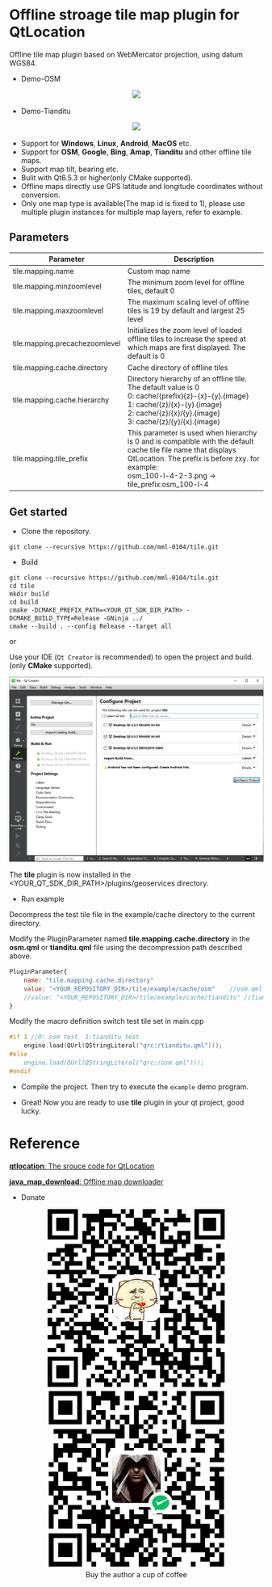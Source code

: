 # Offline stroage tile map plugin for QtLocation

Offline tile map plugin based on WebMercator projection, using datum WGS84.
+ Demo-OSM
<div align=center>
  <img src="example/preview/osm.gif">
</div>

+ Demo-Tianditu
<div align=center>
  <img src="example/preview/tianditu.gif">
</div>

+ Support for **Windows**, **Linux**, **Android**, **MacOS** etc.
+ Support for **OSM**, **Google**, **Bing**, **Amap**, **Tianditu** and other offline tile maps.
+ Support map tilt, bearing etc.
+ Bulit with Qt6.5.3 or higher(only CMake supported).
+ Offline maps directly use GPS latitude and longitude coordinates without conversion.
+ Only one map type is available(The map id is fixed to 1), please use multiple plugin instances for multiple map layers, refer to example.

## Parameters
| Parameter | Description |
|-------|-------|
| tile.mapping.name | Custom map name |
| tile.mapping.minzoomlevel | The minimum zoom level for offline tiles, default 0 |
| tile.mapping.maxzoomlevel | The maximum scaling level of offline tiles is 19 by default and largest 25 level |
| tile.mapping.precachezoomlevel | Initializes the zoom level of loaded offline tiles to increase the speed at which maps are first displayed. The default is 0 |
| tile.mapping.cache.directory | Cache directory of offline tiles |
| tile.mapping.cache.hierarchy | Directory hierarchy of an offline tile. The default value is 0<br> 0: cache/{prefix}{z}-{x}-{y}.{image}<br>1: cache/{z}/{x}-{y}.{image}<br>2: cache/{z}/{x}/{y}.{image}<br>3: cache/{z}/{y}/{x}.{image}<br> |
| tile.mapping.tile_prefix | This parameter is used when hierarchy is 0 and is compatible with the default cache tile file name that displays QtLocation. The prefix is before zxy. for example:<br>osm_100-l-4-2-3.png -> tile_prefix:osm_100-l-4 |

## Get started

+ Clone the repository.

```SHELL
git clone --recursive https://github.com/mml-0104/tile.git
```

+ Build

```
git clone --recursive https://github.com/mml-0104/tile.git
cd tile
mkdir build
cd build
cmake -DCMAKE_PREFIX_PATH=<YOUR_QT_SDK_DIR_PATH> -DCMAKE_BUILD_TYPE=Release -GNinja ../
cmake --build . --config Release --target all
```

or

Use your IDE (`Qt Creator` is recommended) to open the project and build. (only **CMake** supported).
<div align=center>
  <img src="example/preview/qt_creator_project.png">
</div>

The **tile** plugin is now installed in the <YOUR_QT_SDK_DIR_PATH>/plugins/geoservices directory.


+ Run example

Decompress the test tile file in the example/cache directory to the current directory.

Modify the PluginParameter named **tile.mapping.cache.directory**  in the **osm.qml** or **tianditu.qml** file using the decompression path described above.
```qml
PluginParameter{
	name: "tile.mapping.cache.directory"
	value: "<YOUR_REPOSITORY_DIR>/tile/example/cache/osm"    //osm.qml
	//value: "<YOUR_REPOSITORY_DIR>/tile/example/cache/tianditu" //tianditu.qml
}
```

Modify the macro definition switch test tile set in main.cpp
```c++
#if 1 //0: osm test  1:tianditu test
    engine.load(QUrl(QStringLiteral("qrc:/tianditu.qml")));
#else
    engine.load(QUrl(QStringLiteral("qrc:/osm.qml")));
#endif
```

+ Compile the project. Then try to execute the `example` demo program.

+ Great! Now you are ready to use **tile** plugin in your qt project, good lucky.
# Reference
[**qtlocation**: The srouce code for QtLocation](https://github.com/qt/qtlocation)

[**java_map_download**: Offline map downloader](https://gitcode.com/kurimuson/java_map_download/overview)

+ Donate
<div align=center>
  <img src="example/donate/Alipay.png">
  <img src="example/donate/Wechat.png">
</div>
<div align=center>
Buy the author a cup of coffee
</div>
